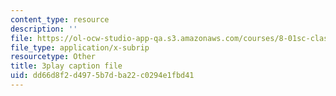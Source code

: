 ```yaml
---
content_type: resource
description: ''
file: https://ol-ocw-studio-app-qa.s3.amazonaws.com/courses/8-01sc-classical-mechanics-fall-2016/dd66d8f2d4975b7dba22c0294e1fbd41_nfawe03nvAY.vtt
file_type: application/x-subrip
resourcetype: Other
title: 3play caption file
uid: dd66d8f2-d497-5b7d-ba22-c0294e1fbd41
---
```

